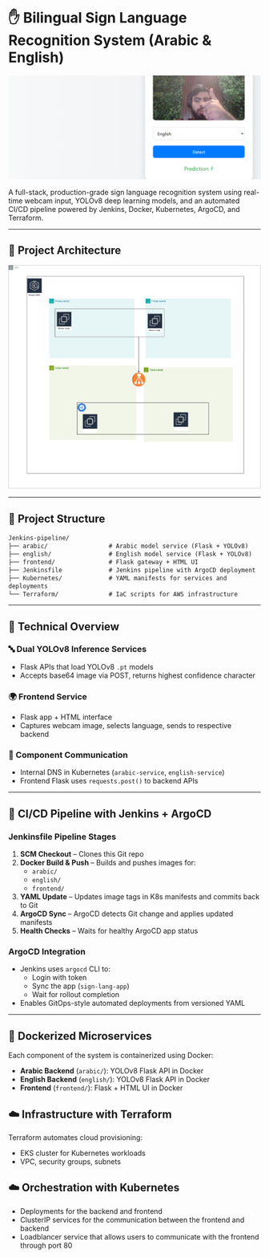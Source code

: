 # ✋ Bilingual Sign Language Recognition System (Arabic & English)

![App](result.png)

A full-stack, production-grade sign language recognition system using real-time webcam input, YOLOv8 deep learning models, and an automated CI/CD pipeline powered by Jenkins, Docker, Kubernetes, ArgoCD, and Terraform.

---

## 🧠 Project Architecture

![System Architecture](architecture.jpg)

---

## 📁 Project Structure

```
Jenkins-pipeline/
├── arabic/                 # Arabic model service (Flask + YOLOv8)
├── english/                # English model service (Flask + YOLOv8)
├── frontend/               # Flask gateway + HTML UI
├── Jenkinsfile             # Jenkins pipeline with ArgoCD deployment
├── Kubernetes/             # YAML manifests for services and deployments
└── Terraform/              # IaC scripts for AWS infrastructure
```

---

## 🧠 Technical Overview

### 🔤 Dual YOLOv8 Inference Services
- Flask APIs that load YOLOv8 `.pt` models
- Accepts base64 image via POST, returns highest confidence character

### 🌍 Frontend Service
- Flask app + HTML interface
- Captures webcam image, selects language, sends to respective backend

### 🔁 Component Communication
- Internal DNS in Kubernetes (`arabic-service`, `english-service`)
- Frontend Flask uses `requests.post()` to backend APIs

---

## 🚀 CI/CD Pipeline with Jenkins + ArgoCD

### Jenkinsfile Pipeline Stages

1. **SCM Checkout** – Clones this Git repo
2. **Docker Build & Push** – Builds and pushes images for:
   - `arabic/`
   - `english/`
   - `frontend/`
3. **YAML Update** – Updates image tags in K8s manifests and commits back to Git
4. **ArgoCD Sync** – ArgoCD detects Git change and applies updated manifests
5. **Health Checks** – Waits for healthy ArgoCD app status

### ArgoCD Integration

- Jenkins uses `argocd` CLI to:
  - Login with token
  - Sync the app (`sign-lang-app`)
  - Wait for rollout completion
- Enables GitOps-style automated deployments from versioned YAML

---

## 🐳 Dockerized Microservices

Each component of the system is containerized using Docker:

- **Arabic Backend** (`arabic/`): YOLOv8 Flask API in Docker
- **English Backend** (`english/`): YOLOv8 Flask API in Docker
- **Frontend** (`frontend/`): Flask + HTML UI in Docker


## ☁️ Infrastructure with Terraform

Terraform automates cloud provisioning:

- EKS cluster for Kubernetes workloads
- VPC, security groups, subnets

## ☁️ Orchestration with Kubernetes
- Deployments for the backend and frontend
- ClusterIP services for the communication between the frontend and backend
- Loadblancer service that allows users to communicate with the frontend through port 80



